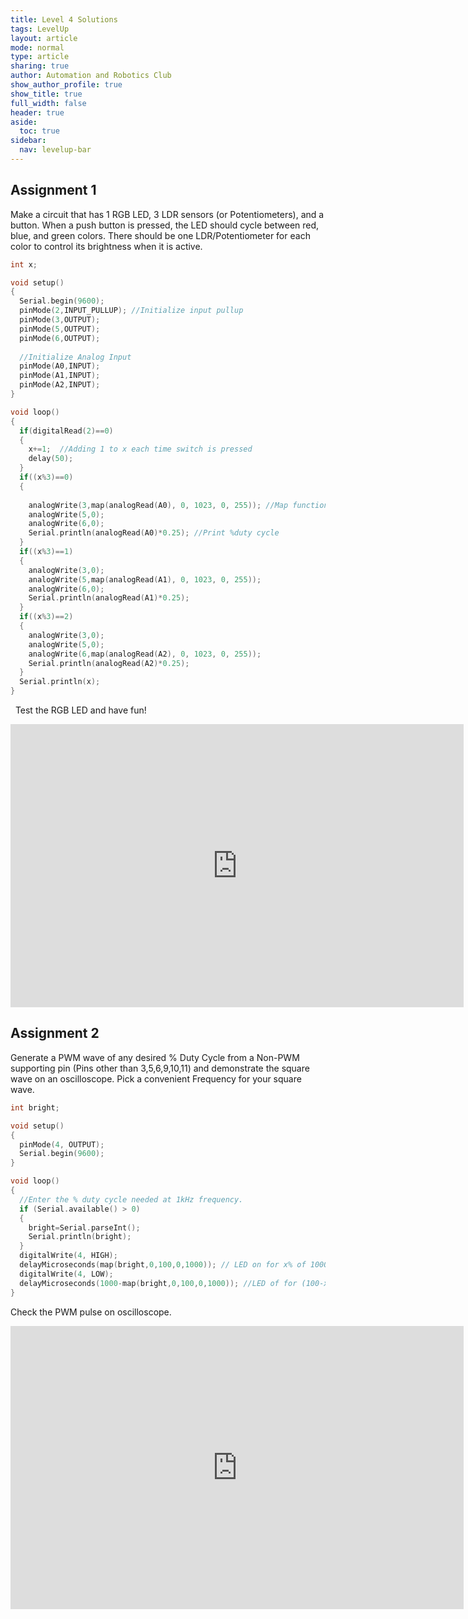```yaml
---
title: Level 4 Solutions
tags: LevelUp
layout: article
mode: normal
type: article
sharing: true
author: Automation and Robotics Club
show_author_profile: true
show_title: true
full_width: false
header: true
aside:
  toc: true
sidebar:
  nav: levelup-bar	
---
```


## Assignment 1
Make a circuit that has 1 RGB LED, 3 LDR sensors (or Potentiometers), and a button. When a push button is pressed, the LED should cycle between red, blue, and green colors. There should be one LDR/Potentiometer for each color to control its brightness when it is active.

```c++
int x;

void setup()
{
  Serial.begin(9600);
  pinMode(2,INPUT_PULLUP); //Initialize input pullup
  pinMode(3,OUTPUT);
  pinMode(5,OUTPUT);
  pinMode(6,OUTPUT);
  
  //Initialize Analog Input
  pinMode(A0,INPUT);
  pinMode(A1,INPUT);
  pinMode(A2,INPUT);
}

void loop()
{
  if(digitalRead(2)==0)
  {
    x+=1;  //Adding 1 to x each time switch is pressed
    delay(50);
  }
  if((x%3)==0)
  {
    
    analogWrite(3,map(analogRead(A0), 0, 1023, 0, 255)); //Map function to map values from 0-1023 to 0-255
    analogWrite(5,0);
    analogWrite(6,0);
    Serial.println(analogRead(A0)*0.25); //Print %duty cycle
  }
  if((x%3)==1)
  {
    analogWrite(3,0);
    analogWrite(5,map(analogRead(A1), 0, 1023, 0, 255));
    analogWrite(6,0);
    Serial.println(analogRead(A1)*0.25);
  }
  if((x%3)==2)
  {
    analogWrite(3,0);
    analogWrite(5,0);
    analogWrite(6,map(analogRead(A2), 0, 1023, 0, 255));
    Serial.println(analogRead(A2)*0.25);
  }
  Serial.println(x);
}
```
&nbsp;
Test the RGB LED and have fun!
<iframe width="725" height="453" src="https://www.tinkercad.com/embed/5riy99uVu5C?editbtn=1" frameborder="0" marginwidth="0" marginheight="0" scrolling="no"></iframe>

## Assignment 2
Generate a PWM wave of any desired % Duty Cycle from a Non-PWM supporting pin (Pins other than 3,5,6,9,10,11) and demonstrate the square wave on an oscilloscope. Pick a convenient Frequency for your square wave.

```c++
int bright;

void setup()
{
  pinMode(4, OUTPUT);
  Serial.begin(9600);
}

void loop()
{
  //Enter the % duty cycle needed at 1kHz frequency.
  if (Serial.available() > 0) 
  {
    bright=Serial.parseInt();
    Serial.println(bright);
  }
  digitalWrite(4, HIGH);
  delayMicroseconds(map(bright,0,100,0,1000)); // LED on for x% of 1000 microseconds
  digitalWrite(4, LOW);
  delayMicroseconds(1000-map(bright,0,100,0,1000)); //LED of for (100-x)% of 1000 microseconds
}

```
Check the PWM pulse on oscilloscope.
<iframe width="725" height="453" src="https://www.tinkercad.com/embed/jS6Ma7MAXA2?editbtn=1" frameborder="0" marginwidth="0" marginheight="0" scrolling="no"></iframe>

